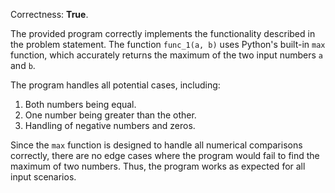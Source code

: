 Correctness: **True**.

The provided program correctly implements the functionality described in the problem statement. The function `func_1(a, b)` uses Python's built-in `max` function, which accurately returns the maximum of the two input numbers `a` and `b`. 

The program handles all potential cases, including:
1. Both numbers being equal.
2. One number being greater than the other.
3. Handling of negative numbers and zeros.

Since the `max` function is designed to handle all numerical comparisons correctly, there are no edge cases where the program would fail to find the maximum of two numbers. Thus, the program works as expected for all input scenarios.